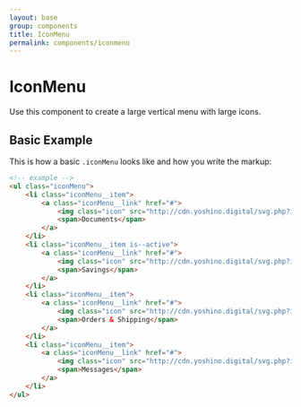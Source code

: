```yaml
---
layout: base
group: components
title: IconMenu
permalink: components/iconmenu
---
```


# IconMenu

<p class="intro">Use this component to create a large vertical menu with large icons.</p>

## Basic Example

This is how a basic `.iconMenu` looks like and how you write the markup:

```html
<!-- example -->
<ul class="iconMenu">
    <li class="iconMenu__item">
        <a class="iconMenu__link" href="#">
            <img class="icon" src="http://cdn.yoshino.digital/svg.php?id=icon-016" />
            <span>Documents</span>
        </a>
    </li>
    <li class="iconMenu__item is--active">
        <a class="iconMenu__link" href="#">
            <img class="icon" src="http://cdn.yoshino.digital/svg.php?id=icon-029" />
            <span>Savings</span>
        </a>
    </li>
    <li class="iconMenu__item">
        <a class="iconMenu__link" href="#">
            <img class="icon" src="http://cdn.yoshino.digital/svg.php?id=icon-034" />
            <span>Orders & Shipping</span>
        </a>
    </li>
    <li class="iconMenu__item">
        <a class="iconMenu__link" href="#">
            <img class="icon" src="http://cdn.yoshino.digital/svg.php?id=icon-038" />
            <span>Messages</span>
        </a>
    </li>
</ul>
```